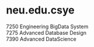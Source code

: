 # neu.edu.csye
7250 Engineering BigData System<br>
7275 Advanced Database Design<br>
7390 Advanced DataScience
